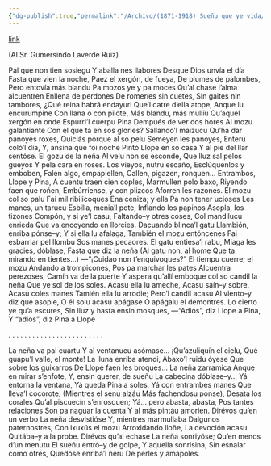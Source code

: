 ```yaml
---
{"dg-publish":true,"permalink":"/Archivo/(1871-1918) Sueñu que ye vida/","tags":["#Siglo_19","central","Félix_López_del_Vallado","escrito","Oviedo","poema"]}
---
```


[link](https://asturies.com/cavedaynava/sueniuqueyevida.txt)

(Al Sr. Gumersindo Laverde Ruiz)
 
Pal que non tien sosiegu
Y aballa nes llabores
Desque Dios unvía el día
Fasta que vien la noche,
Paez el xergón, de fueya,
De plumes de palombes,
Pero entovía más blandu
Pa mozos ye y pa moces
Qu’al chase l’alma alcuentren
Enllena de perdones
De romeríes sin cuetes,
Sin gaites nin tambores,
¿Qué reina habrá endayuri
Que’l catre d’ella atope,
Anque lu encurumpine
Con llana o con pilote,
Más blandu, más mullíu
Qu’aquel xergón en onde
Espurri’l cuerpu Pina
Dempués de ver dos hores
Al mozu galantiante
Con el que ta en sos glories?
Sallando’l maizucu
Qu’ha dar panoyes roxes,
Quiciás porque al so pelu
Semeyen les panoyes,
Enteru coló’l día,
Y, ansina que foi noche
Pintó Llope en so casa
Y al pie del llar sentóse.
El gozu de la neña
Al velu non se esconde,
Que lluz sal pelos gueyos
Y pela cara en roses.
Los vieyos, nutru escaño,
Esclúquenlos y emboben,
Falen algo, empapiellen,
Callen, pigazen, ronquen...
Entrambos, Llope y Pina,
A cuentu traen cien coples,
Marmullen polo baxo,
Riyendo faen que roñen,
Embúrriense, y con plizcos
Aforren les razones.
El mozu col so palu
Fai mil ribilicoques
Ena ceniza; y ella
Pa non tener ucioses
Les manes, un tarucu
Esbilla, menia’l pote,
Inflando los papinos
Asopla, los tizones
Compón, y si ye’l casu,
Faltando–y otres coses,
Col mandilucu enrieda
Que va encoyendo en llorcies.
Dacuando blinca’l gatu
Llambión, enriba pónse–y;
Y si ella lu afalaga,
También el mozu entóncenes
Fai esbarriar pel llombu
Sos manes pecaores.
El gatu entiesa’l rabu,
Miaga les gracies, dóblase,
Fasta que diz la neña
(Al gatu non, al home
Que ta mirando en tientes...)
—“¡Cuidao non t’enquivoques?”
El tiempu cuerre; el mozu
Andando a trompicones,
Pos pa marchar les pates
Alcuentra perezoses,
Camín va de la puerte
Y aspera qu’allí emboque
col so candil la neña
Que ye sol de los soles.
Acasu ella lu ameche,
Acasu saín–y sobre,
Acasu coles manes
Tamién ella lu arrodie;
Pero’l candil acasu
Al viento–y diz que asople,
O él solu acasu apágase
O apágalu el demontres.
Lo cierto ye qu’a escures,
Sin lluz y hasta ensin mosques,
—“Adiós”, diz Llope a Pina,
Y “adiós”, diz Pina a Llope
 
. . . . . . . . . . . . . . . . . . . . . . . .
 
La neña va pal cuartu
Y al ventanucu asómase...
¡Qu’azuliquín el cielu,
Qué guapu’l valle, el monte!
La lluna enriba atendi,
Abaxo’l ruidu óyese
Que sobre los guixarros
De Llope faen les broques...
La neña zarramica
Anque en mirar s’enfote,
Y, ensin querer, de sueñu
La cabecina dóblase–y...
Yá entorna la ventana,
Yá queda Pina a soles,
Yá con entrambes manes
Que lleva’l cocorote,
(Mientres el senu alzáu
Más fachendosu ponse),
Desata los corales
Qu’al piscuecín s’enrosquen;
Yá... pero abasta, abasta,
Pos tantes relaciones
Son pa naguar la cuenta
Y al más pintáu amorien.
Dirévos qu’en un verbo
La neña desvistióse
Y, mientres marmullaba
Dalgunos paternostres,
Con ixuxús el mozu
Arroxidando lloñe,
La devoción acasu
Quitába–y a la probe.
Dirévos qu’al echase
La neña sonriyóse;
Qu’en menos d’un menutu
El sueñu entró–y de golpe,
Y aquella sonrisina,
Sin esnalar como otres,
Quedóse enriba’l ñeru
De perles y amapoles.